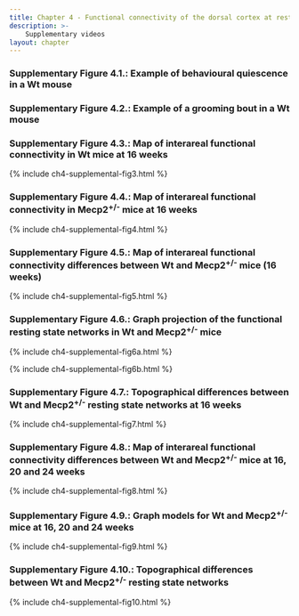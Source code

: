 ```yaml
---
title: Chapter 4 - Functional connectivity of the dorsal cortex at rest
description: >-
    Supplementary videos
layout: chapter
---
```


### Supplementary Figure 4.1.: Example of behavioural quiescence in a Wt mouse

### Supplementary Figure 4.2.: Example of a grooming bout in a Wt mouse

### Supplementary Figure 4.3.: Map of interareal functional connectivity in Wt mice at 16 weeks

{% include ch4-supplemental-fig3.html %}

### Supplementary Figure 4.4.: Map of interareal functional connectivity in Mecp2<sup>+/-</sup> mice at 16 weeks

{% include ch4-supplemental-fig4.html %}

### Supplementary Figure 4.5.: Map of interareal functional connectivity differences between Wt and Mecp2<sup>+/-</sup> mice (16 weeks)

{% include ch4-supplemental-fig5.html %}

### Supplementary Figure 4.6.: Graph projection of the functional resting state networks in Wt and Mecp2<sup>+/-</sup> mice

{% include ch4-supplemental-fig6a.html %}

{% include ch4-supplemental-fig6b.html %}

### Supplementary Figure 4.7.: Topographical differences between Wt and Mecp2<sup>+/-</sup> resting state networks at 16 weeks

{% include ch4-supplemental-fig7.html %}

### Supplementary Figure 4.8.: Map of interareal functional connectivity differences between Wt and Mecp2<sup>+/-</sup> mice at 16, 20 and 24 weeks

{% include ch4-supplemental-fig8.html %}

### Supplementary Figure 4.9.: Graph models for Wt and Mecp2<sup>+/-</sup> mice at 16, 20 and 24 weeks

{% include ch4-supplemental-fig9.html %}

### Supplementary Figure 4.10.: Topographical differences between Wt and Mecp2<sup>+/-</sup> resting state networks

{% include ch4-supplemental-fig10.html %}